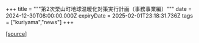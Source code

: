 +++
title = """第2次栗山町地球温暖化対策実行計画（事務事業編）"""
date = 2024-12-30T08:00:00.000Z
expiryDate = 2025-02-01T23:18:31.736Z
tags = ["kuriyama","news"]
+++


[[source]](https://www.town.kuriyama.hokkaido.jp/site/-/29862.html)
